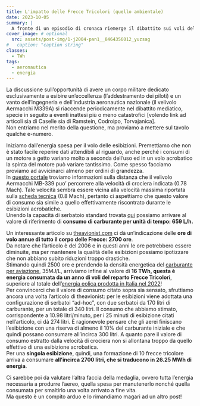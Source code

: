```yaml
---
title: L'impatto delle Frecce Tricolori (quello ambientale)
date: 2023-10-05
summary: |
  A fronte di un episodio di cronaca riemerge il dibattito sui voli delle Frecce Tricolori. Cerchiamo di portare un contributo in termini di costi energetici.
cover_image: # optional
  src: assets/post-img/1-j2004-pan1__8464356012_yuzsag
#   caption: "caption string"
classes:
  - TWh
tags:
  - aeronautica
  - energia
---
```


La discussione sull’opportunità di avere un corpo militare dedicato esclusivamente a esibire un’eccellenza (l’addestramento dei piloti) e un vanto dell’ingegneria e dell’industria aeronautica nazionale (il velivolo Aermacchi M339A) si riaccende periodicamente nel dibattito mediatico, specie in seguito a eventi inattesi più o meno catastrofici 
[volendo link ad articoli sia di Caselle sia di Ramstein, Codroipo, Torvajanica].  
Non entriamo nel merito della questione, ma proviamo a mettere sul tavolo qualche e-numero. 

Iniziamo dall’energia spesa per il volo delle esibizioni. Premettiamo che non è stato facile reperire dati attendibili al riguardo, anche perché i consumi di un motore a getto variano molto a seconda dell’uso ed in un volo acrobatico la spinta del motore può variare tantissimo.
Come spesso facciamo proviamo ad avvicinarci almeno per ordini di grandezza.  
In [questo portale](https://contentzone.eurocontrol.int/aircraftperformance/details.aspx?ICAO=M339&) troviamo informazioni sulla distanza che il velivolo Aermacchi MB-339 puo’ percorrere alla velocità di crociera indicata (0.78 Mach). Tale velocità sembra essere vicina alla velocità massima riportata sulla [scheda tecnica](https://clubfreccetricolori2.it/wp-content/uploads/2021/04/mb-339-pan-mlu-caratteristiche-tecniche-velivolo.pdf) (0.8 Mach), pertanto ci aspettiamo che questo valore di consumo sia simile a quello effettivamente riscontrato durante le esibizioni acrobatiche.  
Unendo la capacità di serbatoio standard trovata [qui](https://aerocorner.com/aircraft/alenia-aermacchi-mb-339/) possiamo arrivare al valore di riferimento di **consumo di carburante per unità di tempo: 659 L/h.**

Un interessante articolo su [theavionist.com](https://theaviationist.com/special-reports/alla-scoperta-delle-frecce-tricolori/) ci dà un’indicazione delle **ore di volo annue di tutto il corpo delle Frecce: 2700 ore**.  
Da notare che l’articolo è del 2006 e in questi anni le ore potrebbero essere diminuite, ma per mantenere la qualità delle esibizioni possiamo ipotizzare che non abbiano subito riduzioni troppo drastiche.  
Stimando quindi 2500 ore e prendendo la densità energetica del [carburante per aviazione](https://en.wikipedia.org/wiki/Jet_fuel#Typical_physical_properties_for_Jet_A_and_Jet_A-1), 35MJ/L, arriviamo infine al valore di **16 TWh, questa è energia consumata da un anno di voli del reparto Frecce Tricolori**, superiore al totale dell’[energia eolica prodotta in Italia nel 2022](https://www.arera.it/it/dati/eemprodinc2.6.htm)!  
Per convincerci che il valore di consumo citato sopra sia sensato, sfruttiamo ancora una volta l’articolo di theavionist: per le esibizioni viene adottata una configurazione di serbatoi “ad-hoc”, con due serbatoi da 170 litri di carburante, per un totale di 340 litri. Il consumo che abbiamo stimato, corrispondente a 10.98 litri/minuto, per i 25 minuti di esibizione citati nell’articolo, ci dà 274 litri. È ragionevole pensare che gli aerei finiscano l’esibizione con una riserva di almeno il 10% del carburante iniziale e che quindi possano consumare all’incirca 300 litri. A quanto pare il valore di consumo estratto dalla velocità di crociera non si allontana troppo da quello effettivo di una esibizione acrobatica.  
Per una **singola esibizione**, quindi, una formazione di 10 frecce tricolore arriva a consumare **all’incirca 2700 litri, che si traducono in 26.25 MWh di energia**.

Ci sarebbe poi da valutare l’altra faccia della medaglia, ovvero tutta l’energia necessaria a produrre l’aereo, quella spesa per manutenerlo nonché quella consumata per smaltirlo una volta arrivato a fine vita.  
Ma questo è un compito arduo e lo rimandiamo magari ad un altro post! 

<!--
  created 2023-10-05 13:25:56.233423 +0200 CEST m=+0.052604084
-->
